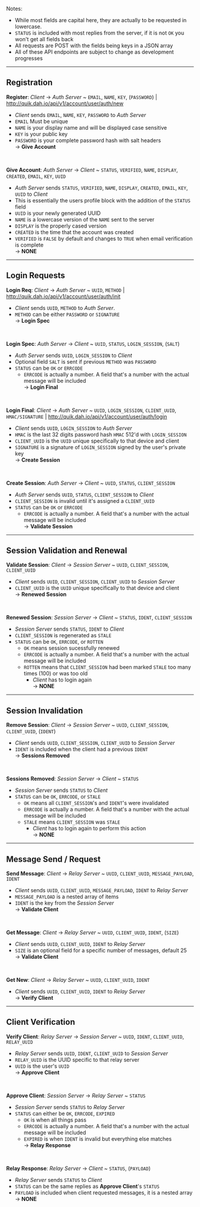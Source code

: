 Notes:
  - While most fields are capital here, they are actually to be requested in lowercase.
  - `STATUS` is included with most replies from the server, if it is not `OK` you won't get all fields back
  - All requests are POST with the fields being keys in a JSON array
  - All of these API endpoints are subject to change as development progresses

---------------------------------------------------------------------------------------------------------
## Registration 

**Register**: *Client* -> *Auth Server* ~ `EMAIL`, `NAME`, `KEY`, (`PASSWORD`) | http://quik.dah.io/api/v1/account/user/auth/new
  - *Client* sends `EMAIL`, `NAME`, `KEY`, `PASSWORD` to *Auth Server*
  - `EMAIL` Must be unique
  - `NAME` is your display name and will be displayed case sensitive
  - `KEY` is your public key
  - `PASSWORD` is your complete password hash with salt headers  
 -> **Give Account**
  
  &nbsp;
  
**Give Account**: *Auth Server* -> *Client* ~ `STATUS`, `VERIFIED`, `NAME`, `DISPLAY`, `CREATED`, `EMAIL`, `KEY`, `UUID`
  - *Auth Server* sends `STATUS`, `VERIFIED`, `NAME`, `DISPLAY`, `CREATED`, `EMAIL`, `KEY`, `UUID` to *Client*
  - This is essentially the users profile block with the addition of the `STATUS` field
  - `UUID` is your newly generated UUID
  - `NAME` is a lowercase version of the `NAME` sent to the server
  - `DISPLAY` is the properly cased version
  - `CREATED` is the time that the account was created
  - `VERIFIED` is `FALSE` by default and changes to `TRUE` when email verification is complete  
 -> **NONE**

---------------------------------------------------------------------------------------------------------
## Login Requests 
  
**Login Req**: *Client* -> *Auth Server* ~ `UUID`, `METHOD` | http://quik.dah.io/api/v1/account/user/auth/init
  - *Client* sends `UUID`, `METHOD` to *Auth Server*.
  - `METHOD` can be either `PASSWORD` or `SIGNATURE`  
 -> **Login Spec**
  
  &nbsp;

**Login Spec**: *Auth Server* -> *Client* ~ `UUID`,  `STATUS`, `LOGIN_SESSION`, (`SALT`)
  - *Auth Server* sends `UUID`, `LOGIN_SESSION` to *Client* 
  - Optional field `SALT` is sent if previous `METHOD` was `PASSWORD`  
  - `STATUS` can be `OK` or `ERRCODE`
    - `ERRCODE` is actually a number. A field that's a number with the actual message will be included  
 -> **Login Final**
  
  &nbsp;
  
**Login Final**: *Client* -> *Auth Server* ~ `UUID`, `LOGIN_SESSION`, `CLIENT_UUID`, `HMAC/SIGNATURE` | http://quik.dah.io/api/v1/account/user/auth/login
  - *Client* sends `UUID`, `LOGIN_SESSION` to *Auth Server* 
  - `HMAC` is the last 32 digits password hash `HMAC` 512'd with `LOGIN_SESSION`
  - `CLIENT_UUID` is the `UUID` unique specifically to that device and client
  - `SIGNATURE` is a signature of `LOGIN_SESSION` signed by the user's private key  
 -> **Create Session**
  
  &nbsp;
  
**Create Session**: *Auth Server* -> *Client* ~ `UUID`, `STATUS`, `CLIENT_SESSION`
  - *Auth Server* sends `UUID`, `STATUS`, `CLIENT_SESSION` to *Client*
  - `CLIENT_SESSION` is invalid until it's assigned a `CLIENT_UUID`
  - `STATUS` can be `OK` or `ERRCODE`
    - `ERRCODE` is actually a number. A field that's a number with the actual message will be included  
 -> **Validate Session**

---------------------------------------------------------------------------------------------------------
## Session Validation and Renewal
  
**Validate Session**: *Client* -> *Session Server* ~ `UUID`, `CLIENT_SESSION`, `CLIENT_UUID`
  - *Client* sends `UUID`, `CLIENT_SESSION`, `CLIENT_UUID` to *Session Server*
  - `CLIENT_UUID` is the `UUID` unique specifically to that device and client  
 -> **Renewed Session**
  
  &nbsp;
  
**Renewed Session**: *Session Server* -> *Client* ~ `STATUS`, `IDENT`, `CLIENT_SESSION`
  - *Session Server* sends `STATUS`, `IDENT` to *Client*
  - `CLIENT_SESSION` is regenerated as `STALE`
  - `STATUS` can be `OK`, `ERRCODE`, or `ROTTEN`
    - `OK` means session sucessfully renewed
    - `ERRCODE` is actually a number. A field that's a number with the actual message will be included
    - `ROTTEN` means that `CLIENT_SESSION` had been marked `STALE` too many times (100) or was too old
      - *Client* has to login again  
 -> **NONE**

---------------------------------------------------------------------------------------------------------
## Session Invalidation
  
**Remove Session**: *Client* -> *Session Server* ~ `UUID`, `CLIENT_SESSION`, `CLIENT_UUID`, (`IDENT`)
  - *Client* sends `UUID`, `CLIENT_SESSION`, `CLIENT_UUID` to *Session Server*
  - `IDENT` is included when the client had a previous `IDENT`  
 -> **Sessions Removed**
  
  &nbsp;
  
**Sessions Removed**: *Session Server* -> *Client* ~ `STATUS`
  - *Session Server* sends `STATUS` to *Client*
  - `STATUS` can be `OK`, `ERRCODE`, or `STALE`
    - `OK` means all `CLIENT_SESSION`'s and `IDENT`'s were invalidated
    - `ERRCODE` is actually a number. A field that's a number with the actual message will be included
    - `STALE` means `CLIENT_SESSION` was `STALE`
      - *Client* has to login again to perform this action  
 -> **NONE**

---------------------------------------------------------------------------------------------------------
## Message Send / Request
  
**Send Message**: *Client* -> *Relay Server* ~ `UUID`, `CLIENT_UUID`, `MESSAGE_PAYLOAD`, `IDENT`
  - *Client* sends `UUID`, `CLIENT_UUID`, `MESSAGE_PAYLOAD`, `IDENT` to *Relay Server*
  - `MESSAGE_PAYLOAD` is a nested array of items
  - `IDENT` is the key from the *Session Server*  
 -> **Validate Client**
  
  &nbsp;
  
**Get Message**: *Client* -> *Relay Server* ~ `UUID`, `CLIENT_UUID`, `IDENT`, (`SIZE`)
  - *Client* sends `UUID`, `CLIENT_UUID`, `IDENT` to *Relay Server*
  - `SIZE` is an optional field for a specific number of messages, default 25  
 -> **Validate Client**
  
  &nbsp;
  
**Get New**: *Client* -> *Relay Server* ~ `UUID`, `CLIENT_UUID`, `IDENT`
  - *Client* sends `UUID`, `CLIENT_UUID`, `IDENT` to *Relay Server*  
 -> **Verify Client**

---------------------------------------------------------------------------------------------------------
## Client Verification
  
**Verify Client**: *Relay Server* -> *Session Server* ~ `UUID`, `IDENT`, `CLIENT_UUID`, `RELAY_UUID`
  - *Relay Server* sends `UUID`, `IDENT`, `CLIENT_UUID` to *Session Server*
  - `RELAY_UUID` is the UUID specific to that relay server
  - `UUID` is the user's `UUID`  
 -> **Approve Client**
  
  &nbsp;
  
**Approve Client**: *Session Server* -> *Relay Server* ~ `STATUS`
  - *Session Server* sends `STATUS` to *Relay Server*
  - `STATUS` can either be `OK`, `ERRCODE`, `EXPIRED`
    - `OK` is when all things pass
    - `ERRCODE` is actually a number. A field that's a number with the actual message will be included
    - `EXPIRED` is when `IDENT` is invalid but everything else matches  
 -> **Relay Response**
  
  &nbsp;
  
**Relay Response**: *Relay Server* -> *Client* ~ `STATUS`, (`PAYLOAD`)
  - *Relay Server* sends `STATUS` to *Client*
  - `STATUS` can be the same replies as **Approve Client**'s `STATUS`
  - `PAYLOAD` is included when client requested messages, it is a nested array  
 -> **NONE**

